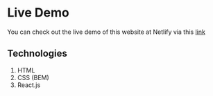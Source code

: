# Live Demo
You can check out the live demo of this website at Netlify via this [link](https://borafigmareact.netlify.app/)

## Technologies
1. HTML
2. CSS (BEM)
3. React.js
